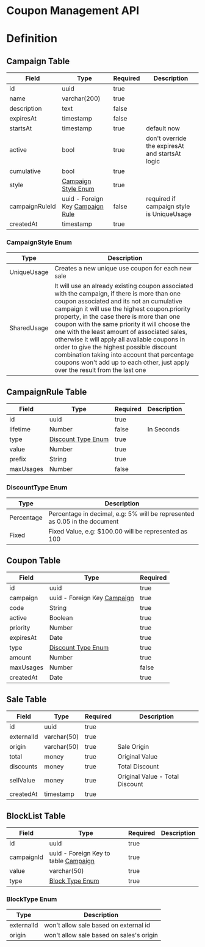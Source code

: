 # Coupon Management API

# Definition

## Campaign Table

| Field          | Type                                                    | Required | Description                                     |
|----------------|---------------------------------------------------------|----------|-------------------------------------------------|
| id             | uuid                                                    | true     |                                                 |
| name           | varchar(200)                                            | true     |                                                 |
| description    | text                                                    | false    |                                                 |
| expiresAt      | timestamp                                               | false    |                                                 |
| startsAt       | timestamp                                               | true     | default now                                     |
| active         | bool                                                    | true     | don't override the expiresAt and startsAt logic |
| cumulative     | bool                                                    | true     |                                                 |
| style          | [Campaign Style Enum](#campaignstyle-enum)              | true     |                                                 |
| campaignRuleId | uuid - Foreign Key [Campaign Rule](#campaignrule-table) | false    | required if campaign style is UniqueUsage       |
| createdAt      | timestamp                                               | true     |                                                 |


### CampaignStyle Enum

| Type          | Description                                                                                                                                                                                                                                                                                                                                                                                                                                                                                                                                                            |
|---------------|------------------------------------------------------------------------------------------------------------------------------------------------------------------------------------------------------------------------------------------------------------------------------------------------------------------------------------------------------------------------------------------------------------------------------------------------------------------------------------------------------------------------------------------------------------------------|
| UniqueUsage   | Creates a new unique use coupon for each new sale                                                                                                                                                                                                                                                                                                                                                                                                                                                                                                                      |
| SharedUsage   | It will use an already existing coupon associated with the campaign, if there is more than one coupon associated and its not an cumulative campaign it will use the highest coupon.priority property, in the case there is more than one coupon with the same priority it will choose the one with the least amount of associated sales, otherwise it will apply all available coupons in order to give the highest possible discount combination taking into account that percentage coupons won't add up to each other, just apply over the result from the last one | 

## CampaignRule Table

| Field     | Type                                     | Required | Description |
|-----------|------------------------------------------|----------|-------------|
| id        | uuid                                     | true     |             |
| lifetime  | Number                                   | false    | In Seconds  |
| type      | [Discount Type Enum](#discounttype-enum) | true     |             |
| value     | Number                                   | true     |             |
| prefix    | String                                   | true     |             |
| maxUsages | Number                                   | false    |             |

### DiscountType Enum

| Type       | Description                                                                |
|------------|----------------------------------------------------------------------------|
| Percentage | Percentage in decimal, e.g: 5% will be represented as 0.05 in the document |
| Fixed      | Fixed Value, e.g: $100.00 will be represented as 100                       |


## Coupon Table

| Field     | Type                                           | Required |
|-----------|------------------------------------------------|----------|
| id        | uuid                                           | true     |
| campaign  | uuid - Foreign Key [Campaign](#campaign-table) | true     |
| code      | String                                         | true     |
| active    | Boolean                                        | true     |
| priority  | Number                                         | true     |
| expiresAt | Date                                           | true     |
| type      | [Discount Type Enum](#discounttype-enum)       | true     |
| amount    | Number                                         | true     |
| maxUsages | Number                                         | false    |
| createdAt | Date                                           | true     |

## Sale Table

| Field      | Type        | Required | Description                     |
|------------|-------------|----------|---------------------------------|
| id         | uuid        | true     |                                 |
| externalId | varchar(50) | true     |                                 |
| origin     | varchar(50) | true     | Sale Origin                     |
| total      | money       | true     | Original Value                  |
| discounts  | money       | true     | Total Discount                  |
| sellValue  | money       | true     | Original Value - Total Discount |
| createdAt  | timestamp   | true     |                                 |

## BlockList Table

| Field      | Type                                                    | Required | Description |
|------------|---------------------------------------------------------|----------|-------------|
| id         | uuid                                                    | true     |             |
| campaignId | uuid - Foreign Key to table [Campaign](#campaign-table) | true     |             |
| value      | varchar(50)                                             | true     |             |
| type       | [Block Type Enum](#blocktype-enum)                      | true     |             |

### BlockType Enum

| Type       | Description                              |
|------------|------------------------------------------|
| externalId | won't allow sale based on external id    |
| origin     | won't allow sale based on sales's origin |